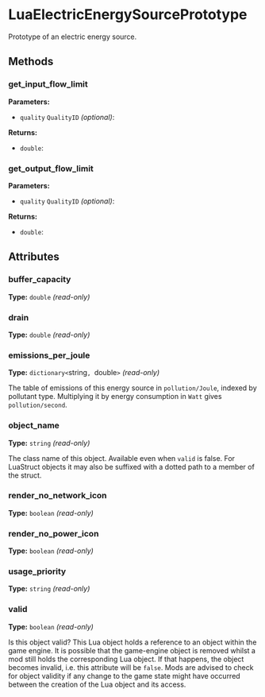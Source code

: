 # LuaElectricEnergySourcePrototype

Prototype of an electric energy source.

## Methods

### get_input_flow_limit



**Parameters:**

- `quality` `QualityID` _(optional)_: 

**Returns:**

- `double`: 

### get_output_flow_limit



**Parameters:**

- `quality` `QualityID` _(optional)_: 

**Returns:**

- `double`: 

## Attributes

### buffer_capacity

**Type:** `double` _(read-only)_



### drain

**Type:** `double` _(read-only)_



### emissions_per_joule

**Type:** `dictionary<`string`, `double`>` _(read-only)_

The table of emissions of this energy source in `pollution/Joule`, indexed by pollutant type. Multiplying it by energy consumption in `Watt` gives `pollution/second`.

### object_name

**Type:** `string` _(read-only)_

The class name of this object. Available even when `valid` is false. For LuaStruct objects it may also be suffixed with a dotted path to a member of the struct.

### render_no_network_icon

**Type:** `boolean` _(read-only)_



### render_no_power_icon

**Type:** `boolean` _(read-only)_



### usage_priority

**Type:** `string` _(read-only)_



### valid

**Type:** `boolean` _(read-only)_

Is this object valid? This Lua object holds a reference to an object within the game engine. It is possible that the game-engine object is removed whilst a mod still holds the corresponding Lua object. If that happens, the object becomes invalid, i.e. this attribute will be `false`. Mods are advised to check for object validity if any change to the game state might have occurred between the creation of the Lua object and its access.

